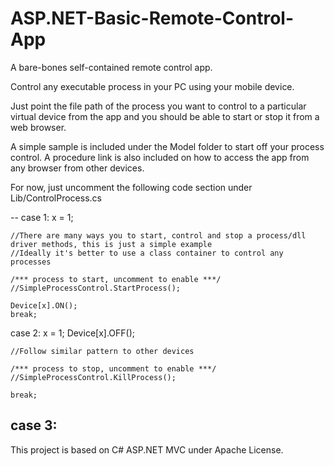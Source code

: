 # ASP.NET-Basic-Remote-Control-App
A bare-bones self-contained remote control app.

Control any executable process in your PC using your mobile device.

Just point the file path of the process you want to control to a particular virtual device from the app and you should be able to start or stop it from a web browser.

A simple sample is included under the Model folder to start off your process control. A procedure link is also included on how to access the app from any browser from other devices.

For now, just uncomment the following code section under Lib/ControlProcess.cs

--
 case 1:
    x = 1;

    //There are many ways you to start, control and stop a process/dll driver methods, this is just a simple example 
    //Ideally it's better to use a class container to control any processes

    /*** process to start, uncomment to enable ***/
    //SimpleProcessControl.StartProcess(); 

    Device[x].ON();
    break;
 case 2:
    x = 1;
    Device[x].OFF();

    //Follow similar pattern to other devices

    /*** process to stop, uncomment to enable ***/
    //SimpleProcessControl.KillProcess(); 
                   
    break;
 case 3:
 --

This project is based on C# ASP.NET MVC under Apache License. 
